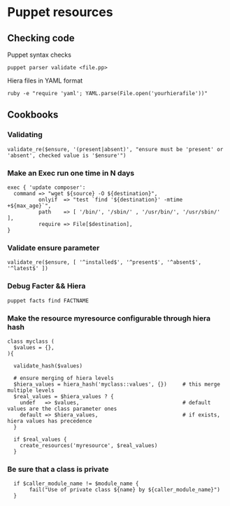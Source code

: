 # Puppet resources

## Checking code

Puppet syntax checks

    puppet parser validate <file.pp>


Hiera files in YAML format

    ruby -e "require 'yaml'; YAML.parse(File.open('yourhierafile'))"

## Cookbooks

### Validating

    validate_re($ensure, '(present|absent)', "ensure must be 'present' or 'absent', checked value is '$ensure'")


### Make an Exec run one time in N days

    exec { 'update composer':
      command => "wget ${source} -O ${destination}",
              onlyif  => "test `find '${destination}' -mtime +${max_age}`",
              path    => [ '/bin/', '/sbin/' , '/usr/bin/', '/usr/sbin/'  ],
              require => File[$destination],
    }

### Validate ensure parameter

    validate_re($ensure, [ '^installed$', '^present$', '^absent$', '^latest$' ])

### Debug Facter && Hiera

    puppet facts find FACTNAME

### Make the resource myresource configurable through hiera hash

    class myclass (
      $values = {},
    ){

      validate_hash($values)

      # ensure merging of hiera levels
      $hiera_values = hiera_hash('myclass::values', {})     # this merge multiple levels
      $real_values = $hiera_values ? {
        undef   => $values,                                 # default values are the class parameter ones
        default => $hiera_values,                           # if exists, hiera values has precedence
      }

      if $real_values {
        create_resources('myresource', $real_values)
      }

### Be sure that a class is private

      if $caller_module_name != $module_name {
           fail("Use of private class ${name} by ${caller_module_name}")
      }

